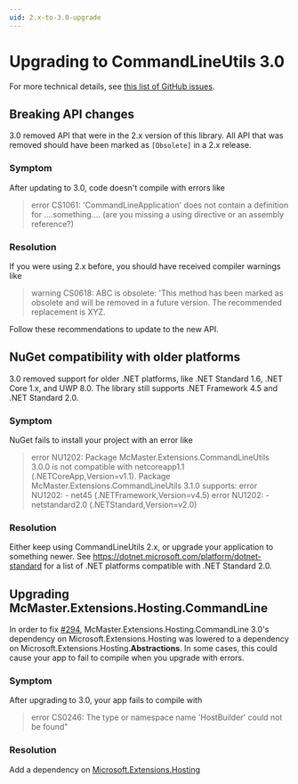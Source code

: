 ```yaml
---
uid: 2.x-to-3.0-upgrade
---
```

# Upgrading to CommandLineUtils 3.0

For more technical details, see [this list of GitHub issues](https://github.com/natemcmaster/CommandLineUtils/issues?q=label%3Abreaking-change+milestone%3A3.0).

## Breaking API changes

3.0 removed API that were in the 2.x version of this library. All API that was removed should have been marked
as `[Obsolete]` in a 2.x release.

### Symptom

After updating to 3.0, code doesn't compile with errors like

> error CS1061: 'CommandLineApplication' does not contain a definition for ....something.... (are you missing a using directive or an assembly reference?)

### Resolution

If you were using 2.x before, you should have received compiler warnings like

> warning CS0618: ABC is obsolete: 'This method has been marked as obsolete and will be removed in a future version. The recommended replacement is XYZ.

Follow these recommendations to update to the new API.

## NuGet compatibility with older platforms

3.0 removed support for older .NET platforms, like .NET Standard 1.6, .NET Core 1.x, and UWP 8.0. The library still supports .NET Framework 4.5 and .NET Standard 2.0.

### Symptom

NuGet fails to install your project with an error like

> error NU1202: Package McMaster.Extensions.CommandLineUtils 3.0.0 is not compatible with netcoreapp1.1 (.NETCoreApp,Version=v1.1). Package McMaster.Extensions.CommandLineUtils 3.1.0 supports:
> error NU1202:   - net45 (.NETFramework,Version=v4.5)
> error NU1202:   - netstandard2.0 (.NETStandard,Version=v2.0)

### Resolution

Either keep using CommandLineUtils 2.x, or upgrade your application to something newer. See https://dotnet.microsoft.com/platform/dotnet-standard for a list of .NET platforms compatible with .NET Standard 2.0.

## Upgrading McMaster.Extensions.Hosting.CommandLine

In order to fix [#294], McMaster.Extensions.Hosting.CommandLine 3.0's dependency on Microsoft.Extensions.Hosting
was lowered to a dependency on Microsoft.Extensions.Hosting.**Abstractions**. In some cases, this could
cause your app to fail to compile when you upgrade with errors.

[#294]: https://github.com/natemcmaster/CommandLineUtils/issues/294

### Symptom

After upgrading to 3.0, your app fails to compile with

> error CS0246: The type or namespace name 'HostBuilder' could not be found"

### Resolution

Add a dependency on [Microsoft.Extensions.Hosting](https://nuget.org/packages/Microsoft.Extensions.Hosting)

